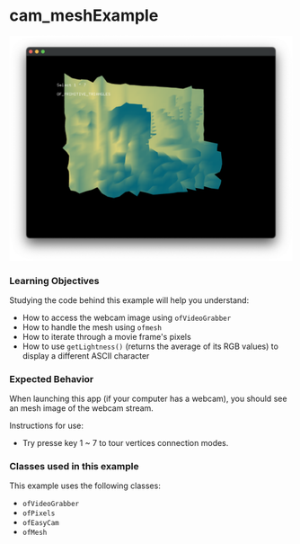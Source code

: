 # cam_meshExample

![Screenshot of cam_meshExample](cam_meshExample.png)

### Learning Objectives

Studying the code behind this example will help you understand:

* How to access the webcam image using ``ofVideoGrabber``
* How to handle the mesh using ``ofmesh``
* How to iterate through a movie frame's pixels
* How to use ``getLightness()`` (returns the average of its RGB values) to display a different ASCII character

### Expected Behavior

When launching this app (if your computer has a webcam), you should see an mesh image of the webcam stream.

Instructions for use:

* Try presse key 1 ~ 7 to tour vertices connection modes.

### Classes used in this example

This example uses the following classes: 

* ``ofVideoGrabber``
* ``ofPixels``
* ``ofEasyCam``
* ``ofMesh``
